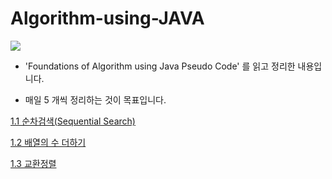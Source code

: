 # Algorithm-using-JAVA

<img src="https://images-na.ssl-images-amazon.com/images/I/51EQXX4GW7L._SX356_BO1,204,203,200_.jpg">

* 'Foundations of Algorithm using Java Pseudo Code' 를 읽고 정리한 내용입니다.

* 매일 5 개씩 정리하는 것이 목표입니다.

[1.1 순차검색(Sequential Search)](https://github.com/wschoi8640/Algorithm-using-JAVA/blob/master/1.1%20%EC%88%9C%EC%B0%A8%EA%B2%80%EC%83%89(Sequential%20Search).md)

[1.2 배열의 수 더하기](https://github.com/wschoi8640/Algorithm-using-JAVA/blob/master/%EB%B0%B0%EC%97%B4%EC%9D%98%20%EC%88%98%20%EB%8D%94%ED%95%98%EA%B8%B0.md)

[1.3 교환정렬](https://github.com/wschoi8640/Algorithm-using-JAVA/blob/master/%EA%B5%90%ED%99%98%EC%A0%95%EB%A0%AC.md)
